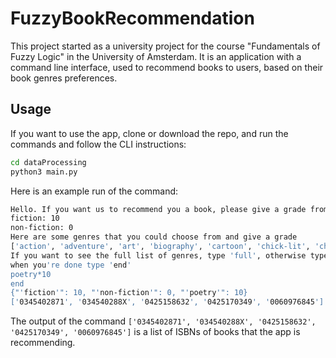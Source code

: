 # FuzzyBookRecommendation

This project started as a university project for the course "Fundamentals of Fuzzy Logic" in the University of Amsterdam.
It is an application with a command line interface, used to recommend books to users, based on their book genres preferences.

## Usage

If you want to use the app, clone or download the repo, and run the commands and follow the CLI instructions:

```bash
cd dataProcessing
python3 main.py
```

Here is an example run of the command:

```bash
Hello. If you want us to recommend you a book, please give a grade from 1 to 10 to the following genres:
fiction: 10
non-fiction: 0
Here are some genres that you could choose from and give a grade
['action', 'adventure', 'art', 'biography', 'cartoon', 'chick-lit', 'childrens', 'classics', 'comedy', 'crime', 'drama', 'fantasy', 'history', 'horror', 'mathematics', 'mystery', 'mythology', 'philosophy', 'poetry', 'religion', 'romance', 'science', 'science-fiction', 'short-story', 'thriller']
If you want to see the full list of genres, type 'full', otherwise type <genre>*<grade> <newline>.
when you're done type 'end'
poetry*10
end
{"'fiction'": 10, "'non-fiction'": 0, "'poetry'": 10}
['0345402871', '034540288X', '0425158632', '0425170349', '0060976845']
```

The output of the command `['0345402871', '034540288X', '0425158632', '0425170349', '0060976845']` is a list of ISBNs of books that the app is recommending.
